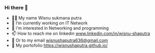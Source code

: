 ### Hi there 👋

- 🙋‍♂️ My name Wisnu sukmana putra
- 🔭 I’m currently working on IT Network
- 👀 i'm interested in Networking and programming
- 📫 How to reach me on linkedin www.linkedin.com/in/wisnu-shaputra
- 📧 Or to my email wisnushaputra636@gmail.com
- 📑 My portofolio https://wisnushaputra.github.io/



